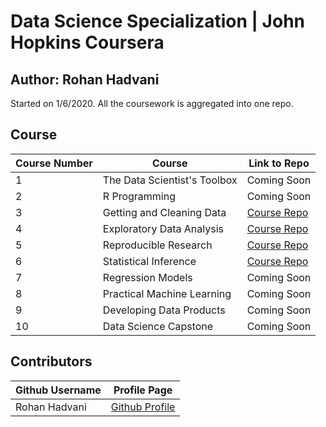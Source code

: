 # Data Science Specialization | John Hopkins Coursera
## Author: Rohan Hadvani <br />

Started on 1/6/2020. 
All the coursework is aggregated into one repo.

## Course 
Course Number | Course | Link to Repo |
--- | --- | --- |
1 |  The Data Scientist's Toolbox | Coming Soon |
2 |  R Programming | Coming Soon | 
3 |  Getting and Cleaning Data |  [Course Repo](https://github.com/rohan27hadvani/datasciencecoursera/tree/master/3.%20Getting%20and%20Cleaning%20Data) | 
4 |  Exploratory Data Analysis |  [Course Repo](https://github.com/rohan27hadvani/datasciencecoursera/tree/master/4.%20Exploratory%20Data%20Analysis) | 
5 |  Reproducible Research |  [Course Repo](https://github.com/rohan27hadvani/datasciencecoursera/tree/master/5.%20Reproducible%20Research) | 
6 |  Statistical Inference |  [Course Repo](https://github.com/rohan27hadvani/datasciencecoursera/tree/master/6.%20Statistical%20Inference) |
7 |  Regression Models |  Coming Soon |
8 |  Practical Machine Learning |  Coming Soon |
9 |  Developing Data Products |  Coming Soon |
10 |  Data Science Capstone |  Coming Soon |


## Contributors
Github Username | Profile Page | 
--- | --- |
Rohan Hadvani | [Github Profile](https://github.com/Rohan27Hadvani) |
